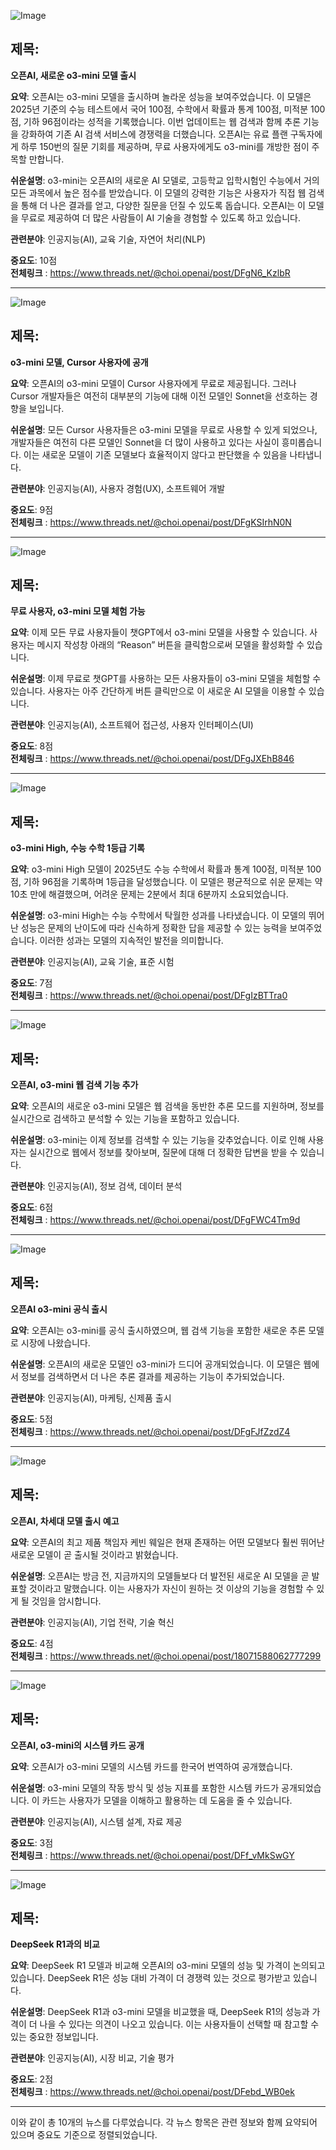 ![Image](https://scontent-iad3-1.cdninstagram.com/v/t51.75761-15/475921831_18490794901008433_3979037049934016494_n.webp?stp=dst-jpg_e35_tt6&_nc_cat=102&ccb=1-7&_nc_sid=18de74&_nc_ohc=lMU3XmWaH6oQ7kNvgG-8MgX&_nc_zt=23&_nc_ht=scontent-iad3-1.cdninstagram.com&edm=ACx9VUEEAAAA&_nc_gid=ALBxfgL1PNQKBe7TSRrFM0G&oh=00_AYAjfjTVOm2p1fmY0bb01kJmypS6ucnq8LfNuEFaO7ly5A&oe=67A3238C)

## 제목:
**오픈AI, 새로운 o3-mini 모델 출시**

**요약**:
오픈AI는 o3-mini 모델을 출시하며 놀라운 성능을 보여주었습니다. 이 모델은 2025년 기준의 수능 테스트에서 국어 100점, 수학에서 확률과 통계 100점, 미적분 100점, 기하 96점이라는 성적을 기록했습니다. 이번 업데이트는 웹 검색과 함께 추론 기능을 강화하여 기존 AI 검색 서비스에 경쟁력을 더했습니다. 오픈AI는 유료 플랜 구독자에게 하루 150번의 질문 기회를 제공하며, 무료 사용자에게도 o3-mini를 개방한 점이 주목할 만합니다.

**쉬운설명**:
o3-mini는 오픈AI의 새로운 AI 모델로, 고등학교 입학시험인 수능에서 거의 모든 과목에서 높은 점수를 받았습니다. 이 모델의 강력한 기능은 사용자가 직접 웹 검색을 통해 더 나은 결과를 얻고, 다양한 질문을 던질 수 있도록 돕습니다. 오픈AI는 이 모델을 무료로 제공하여 더 많은 사람들이 AI 기술을 경험할 수 있도록 하고 있습니다.

**관련분야**:
인공지능(AI), 교육 기술, 자연어 처리(NLP)

**중요도**: 10점  
**전체링크** :  https://www.threads.net/@choi.openai/post/DFgN6_KzlbR

---

![Image](https://scontent-iad3-1.cdninstagram.com/v/t51.75761-15/475967905_18490793476008433_6440817050568246754_n.jpg?stp=dst-jpg_e35_tt6&_nc_cat=107&ccb=1-7&_nc_sid=18de74&_nc_ohc=GQVF_RC_KJAQ7kNvgGB7dpw&_nc_zt=23&_nc_ht=scontent-iad3-1.cdninstagram.com&edm=ACx9VUEEAAAA&_nc_gid=ALBxfgL1PNQKBe7TSRrFM0G&oh=00_AYBBW3UnbG0Q3ELc-C4BckoTMwfL6iYu3BKQRxCsRp4wrg&oe=67A32BB4)

## 제목:
**o3-mini 모델, Cursor 사용자에 공개**

**요약**:
오픈AI의 o3-mini 모델이 Cursor 사용자에게 무료로 제공됩니다. 그러나 Cursor 개발자들은 여전히 대부분의 기능에 대해 이전 모델인 Sonnet을 선호하는 경향을 보입니다.

**쉬운설명**:
모든 Cursor 사용자들은 o3-mini 모델을 무료로 사용할 수 있게 되었으나, 개발자들은 여전히 다른 모델인 Sonnet을 더 많이 사용하고 있다는 사실이 흥미롭습니다. 이는 새로운 모델이 기존 모델보다 효율적이지 않다고 판단했을 수 있음을 나타냅니다.

**관련분야**:
인공지능(AI), 사용자 경험(UX), 소프트웨어 개발

**중요도**: 9점  
**전체링크** :  https://www.threads.net/@choi.openai/post/DFgKSIrhN0N

---

![Image](https://scontent-iad3-2.cdninstagram.com/v/t51.75761-15/475845818_18490792660008433_5839602811180645146_n.jpg?stp=dst-jpg_e35_tt6&_nc_cat=105&ccb=1-7&_nc_sid=18de74&_nc_ohc=uPrTTwP5h8oQ7kNvgFDPw3y&_nc_zt=23&_nc_ht=scontent-iad3-2.cdninstagram.com&edm=ACx9VUEEAAAA&_nc_gid=ALBxfgL1PNQKBe7TSRrFM0G&oh=00_AYCEgBP1NoKfeYdcq4XuQ_26wW50egAuIH8h8-FDiiLtXQ&oe=67A30867)

## 제목:
**무료 사용자, o3-mini 모델 체험 가능**

**요약**:
이제 모든 무료 사용자들이 챗GPT에서 o3-mini 모델을 사용할 수 있습니다. 사용자는 메시지 작성창 아래의 “Reason” 버튼을 클릭함으로써 모델을 활성화할 수 있습니다.

**쉬운설명**:
이제 무료로 챗GPT를 사용하는 모든 사용자들이 o3-mini 모델을 체험할 수 있습니다. 사용자는 아주 간단하게 버튼 클릭만으로 이 새로운 AI 모델을 이용할 수 있습니다.

**관련분야**:
인공지능(AI), 소프트웨어 접근성, 사용자 인터페이스(UI)

**중요도**: 8점  
**전체링크** :  https://www.threads.net/@choi.openai/post/DFgJXEhB846

---

![Image](https://scontent-iad3-2.cdninstagram.com/v/t51.75761-15/476014332_18490791403008433_8627064965179678000_n.jpg?stp=dst-jpg_e35_tt6&_nc_cat=105&ccb=1-7&_nc_sid=18de74&_nc_ohc=4t3EtX433k4Q7kNvgEvy7XG&_nc_zt=23&_nc_ht=scontent-iad3-2.cdninstagram.com&edm=ACx9VUEEAAAA&_nc_gid=ALBxfgL1PNQKBe7TSRrFM0G&oh=00_AYAOxpjtfxOwd-1WdXj6T-lM7d_XDOAbPrkftsX8MTtFDg&oe=67A32CF7)

## 제목:
**o3-mini High, 수능 수학 1등급 기록**

**요약**:
o3-mini High 모델이 2025년도 수능 수학에서 확률과 통계 100점, 미적분 100점, 기하 96점을 기록하며 1등급을 달성했습니다. 이 모델은 평균적으로 쉬운 문제는 약 10초 만에 해결했으며, 어려운 문제는 2분에서 최대 6분까지 소요되었습니다.

**쉬운설명**:
o3-mini High는 수능 수학에서 탁월한 성과를 나타냈습니다. 이 모델의 뛰어난 성능은 문제의 난이도에 따라 신속하게 정확한 답을 제공할 수 있는 능력을 보여주었습니다. 이러한 성과는 모델의 지속적인 발전을 의미합니다.

**관련분야**:
인공지능(AI), 교육 기술, 표준 시험

**중요도**: 7점  
**전체링크** :  https://www.threads.net/@choi.openai/post/DFgIzBTTra0 

---

![Image](https://scontent-iad3-2.cdninstagram.com/v/t51.75761-15/475927694_18490788574008433_7010798775440282978_n.jpg?stp=dst-jpg_e35_tt6&_nc_cat=106&ccb=1-7&_nc_sid=18de74&_nc_ohc=1g94rpmNZB8Q7kNvgGXVrfY&_nc_zt=23&_nc_ht=scontent-iad3-2.cdninstagram.com&edm=ACx9VUEEAAAA&_nc_gid=ALBxfgL1PNQKBe7TSRrFM0G&oh=00_AYBZp43Zfrcq4yiXjykOl1uN-tjjSnMlNtKnXlMKKAYxWQ&oe=67A32338)

## 제목:
**오픈AI, o3-mini 웹 검색 기능 추가**

**요약**:
오픈AI의 새로운 o3-mini 모델은 웹 검색을 동반한 추론 모드를 지원하며, 정보를 실시간으로 검색하고 분석할 수 있는 기능을 포함하고 있습니다.

**쉬운설명**:
o3-mini는 이제 정보를 검색할 수 있는 기능을 갖추었습니다. 이로 인해 사용자는 실시간으로 웹에서 정보를 찾아보며, 질문에 대해 더 정확한 답변을 받을 수 있습니다.

**관련분야**:
인공지능(AI), 정보 검색, 데이터 분석

**중요도**: 6점  
**전체링크** :  https://www.threads.net/@choi.openai/post/DFgFWC4Tm9d 

---

![Image](https://scontent-iad3-2.cdninstagram.com/v/t51.75761-15/475730674_18490788397008433_8666450921599894294_n.jpg?stp=dst-jpg_e35_tt6&_nc_cat=103&ccb=1-7&_nc_sid=18de74&_nc_ohc=r-1UOLqCF3EQ7kNvgGWOWeU&_nc_zt=23&_nc_ht=scontent-iad3-2.cdninstagram.com&edm=ACx9VUEEAAAA&_nc_gid=ALBxfgL1PNQKBe7TSRrFM0G&oh=00_AYA8hW9w2ugdPMjzv5U2-QgippXCkm-vNDxyV6zyJJFYKw&oe=67A31001)

## 제목:
**오픈AI o3-mini 공식 출시**

**요약**:
오픈AI는 o3-mini를 공식 출시하였으며, 웹 검색 기능을 포함한 새로운 추론 모델로 시장에 나왔습니다.

**쉬운설명**:
오픈AI의 새로운 모델인 o3-mini가 드디어 공개되었습니다. 이 모델은 웹에서 정보를 검색하면서 더 나은 추론 결과를 제공하는 기능이 추가되었습니다.

**관련분야**:
인공지능(AI), 마케팅, 신제품 출시

**중요도**: 5점  
**전체링크** :  https://www.threads.net/@choi.openai/post/DFgFJfZzdZ4 

---

![Image](https://scontent-iad3-1.cdninstagram.com/v/t51.71878-15/475712073_1822788395144584_8206513800717162479_n.jpg?stp=dst-jpg_e35_tt6&_nc_cat=109&ccb=1-7&_nc_sid=18de74&_nc_ohc=AgrLLZbDOIwQ7kNvgGJ6fuX&_nc_zt=23&_nc_ht=scontent-iad3-1.cdninstagram.com&edm=ACx9VUEEAAAA&_nc_gid=ALBxfgL1PNQKBe7TSRrFM0G&oh=00_AYCezIFt-hOlnX126G4VtKiXOGzbwB3uQl55GXlpCHsT-w&oe=67A33342)

## 제목:
**오픈AI, 차세대 모델 출시 예고**

**요약**: 
오픈AI의 최고 제품 책임자 케빈 웨일은 현재 존재하는 어떤 모델보다 훨씬 뛰어난 새로운 모델이 곧 출시될 것이라고 밝혔습니다.

**쉬운설명**:
오픈AI는 방금 전, 지금까지의 모델들보다 더 발전된 새로운 AI 모델을 곧 발표할 것이라고 말했습니다. 이는 사용자가 자신이 원하는 것 이상의 기능을 경험할 수 있게 될 것임을 암시합니다.

**관련분야**:
인공지능(AI), 기업 전략, 기술 혁신

**중요도**: 4점  
**전체링크** :  https://www.threads.net/@choi.openai/post/18071588062777299 

---

![Image](https://scontent-iad3-2.cdninstagram.com/v/t51.71878-15/475484214_1578872456166793_9029913803912631256_n.jpg?stp=dst-jpg_e35_tt6&_nc_cat=103&ccb=1-7&_nc_sid=18de74&_nc_ohc=i59fR61RzaQQ7kNvgHMdkiM&_nc_zt=23&_nc_ht=scontent-iad3-2.cdninstagram.com&edm=ACx9VUEEAAAA&_nc_gid=ALBxfgL1PNQKBe7TSRrFM0G&oh=00_AYA4LrDqYxwv9XU_Q1qn3z41NAgSEr8dV07y3LyioZ6ZPQ&oe=67A32447)

## 제목:
**오픈AI, o3-mini의 시스템 카드 공개**

**요약**:
오픈AI가 o3-mini 모델의 시스템 카드를 한국어 번역하여 공개했습니다.

**쉬운설명**:
o3-mini 모델의 작동 방식 및 성능 지표를 포함한 시스템 카드가 공개되었습니다. 이 카드는 사용자가 모델을 이해하고 활용하는 데 도움을 줄 수 있습니다.

**관련분야**:
인공지능(AI), 시스템 설계, 자료 제공

**중요도**: 3점  
**전체링크** :  https://www.threads.net/@choi.openai/post/DFf_vMkSwGY 

---

![Image](https://scontent-iad3-1.cdninstagram.com/v/t51.71878-15/475951975_1385033146205898_2517656049860938397_n.jpg?stp=dst-jpg_e35_tt6&_nc_cat=104&ccb=1-7&_nc_sid=18de74&_nc_ohc=O52sQS8F5UIQ7kNvgEouaxq&_nc_zt=23&_nc_ht=scontent-iad3-1.cdninstagram.com&edm=ACx9VUEEAAAA&_nc_gid=ALBxfgL1PNQKBe7TSRrFM0G&oh=00_AYDaelyoRBkumyc1rZ5LWRDgIa1nXzAkPLntc2WJ1yEBg&oe=67A331A1)

## 제목:
**DeepSeek R1과의 비교**

**요약**:
DeepSeek R1 모델과 비교해 오픈AI의 o3-mini 모델의 성능 및 가격이 논의되고 있습니다. DeepSeek R1은 성능 대비 가격이 더 경쟁력 있는 것으로 평가받고 있습니다.

**쉬운설명**:
DeepSeek R1과 o3-mini 모델을 비교했을 때, DeepSeek R1의 성능과 가격이 더 나을 수 있다는 의견이 나오고 있습니다. 이는 사용자들이 선택할 때 참고할 수 있는 중요한 정보입니다.

**관련분야**:
인공지능(AI), 시장 비교, 기술 평가

**중요도**: 2점  
**전체링크** :  https://www.threads.net/@choi.openai/post/DFebd_WB0ek 

--- 

이와 같이 총 10개의 뉴스를 다루었습니다. 각 뉴스 항목은 관련 정보와 함께 요약되어 있으며 중요도 기준으로 정렬되었습니다.